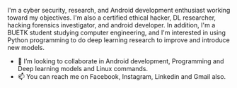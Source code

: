 I'm a cyber security, research, and Android development enthusiast working toward my objectives. I'm also a certified ethical hacker, DL researcher, hacking forensics investigator, and android developer. In addition, I'm a BUETK student studying computer engineering, and I'm interested in using Python programming to do deep learning research to improve and introduce new models.
- 💞️ I’m looking to collaborate in Android development, Programming and Deep learning models and Linux commands. 
- 📫 You can reach me on Facebook, Instagram, Linkedin and Gmail also.

<!---
15Noorhussain/15Noorhussain is a ✨ special ✨ repository because its `README.md` (this file) appears on your GitHub profile.
You can click the Preview link to take a look at your changes.
--->
